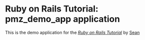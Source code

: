 # Ruby on Rails Tutorial: pmz_demo_app application

This is the demo application for
the [*Ruby on Rails Tutorial*](http://railstutorial.org/)
by [Sean](pengmeizhou@126.com)